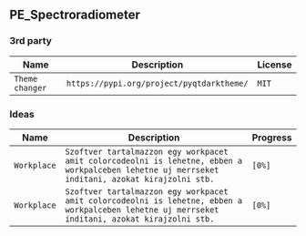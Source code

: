 ## PE_Spectroradiometer


### 3rd party <br />

|  Name | Description | License |
| - | - | - |
| `Theme changer` | `https://pypi.org/project/pyqtdarktheme/` | `MIT` |


### Ideas <br />
|  Name | Description | Progress |
| - | - | - |
| `Workplace` | `Szoftver tartalmazzon egy workpacet amit colorcodeolni is lehetne, ebben a workpalceben lehetne uj merrseket inditani, azokat kirajzolni stb.` | `[0%]` |
| `Workplace` | `Szoftver tartalmazzon egy workpacet amit colorcodeolni is lehetne, ebben a workpalceben lehetne uj merrseket inditani, azokat kirajzolni stb.` | `[0%]` |



